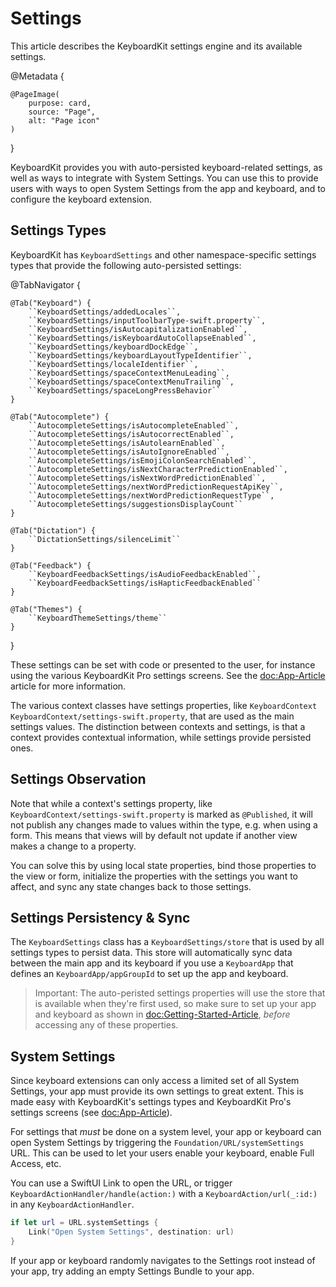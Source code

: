 # Settings

This article describes the KeyboardKit settings engine and its available settings.

@Metadata {

    @PageImage(
        purpose: card,
        source: "Page",
        alt: "Page icon"
    )
}

KeyboardKit provides you with auto-persisted keyboard-related settings, as well as ways to integrate with System Settings. You can use this to provide users with ways to open System Settings from the app and keyboard, and to configure the keyboard extension.


## Settings Types

KeyboardKit has ``KeyboardSettings`` and other namespace-specific settings types that provide the following auto-persisted settings:

@TabNavigator {
    
    @Tab("Keyboard") {
        ``KeyboardSettings/addedLocales``,
        ``KeyboardSettings/inputToolbarType-swift.property``,
        ``KeyboardSettings/isAutocapitalizationEnabled``,
        ``KeyboardSettings/isKeyboardAutoCollapseEnabled``,
        ``KeyboardSettings/keyboardDockEdge``,
        ``KeyboardSettings/keyboardLayoutTypeIdentifier``,
        ``KeyboardSettings/localeIdentifier``,
        ``KeyboardSettings/spaceContextMenuLeading``,
        ``KeyboardSettings/spaceContextMenuTrailing``,
        ``KeyboardSettings/spaceLongPressBehavior``
    }
    
    @Tab("Autocomplete") {
        ``AutocompleteSettings/isAutocompleteEnabled``,
        ``AutocompleteSettings/isAutocorrectEnabled``,
        ``AutocompleteSettings/isAutolearnEnabled``,
        ``AutocompleteSettings/isAutoIgnoreEnabled``,
        ``AutocompleteSettings/isEmojiColonSearchEnabled``,
        ``AutocompleteSettings/isNextCharacterPredictionEnabled``,
        ``AutocompleteSettings/isNextWordPredictionEnabled``,
        ``AutocompleteSettings/nextWordPredictionRequestApiKey``,
        ``AutocompleteSettings/nextWordPredictionRequestType``,
        ``AutocompleteSettings/suggestionsDisplayCount``
    }
    
    @Tab("Dictation") {
        ``DictationSettings/silenceLimit``
    }
    
    @Tab("Feedback") {
        ``KeyboardFeedbackSettings/isAudioFeedbackEnabled``,
        ``KeyboardFeedbackSettings/isHapticFeedbackEnabled``
    }
    
    @Tab("Themes") {
        ``KeyboardThemeSettings/theme``
    }
}

These settings can be set with code or presented to the user, for instance using the various KeyboardKit Pro settings screens. See the <doc:App-Article> article for more information.    

The various context classes have settings properties, like ``KeyboardContext`` ``KeyboardContext/settings-swift.property``, that are used as the main settings values. The distinction between contexts and settings, is that a context provides contextual information, while settings provide persisted ones.


## Settings Observation

Note that while a context's settings property, like ``KeyboardContext/settings-swift.property`` is marked as `@Published`, it will not publish any changes made to values within the type, e.g. when using a form. This means that views will by default not update if another view makes a change to a property.

You can solve this by using local state properties, bind those properties to the view or form, initialize the properties with the settings you want to affect, and sync any state changes back to those settings. 



## Settings Persistency & Sync

The ``KeyboardSettings`` class has a ``KeyboardSettings/store`` that is used by all settings types to persist data. This store will automatically sync data between the main app and its keyboard if you use a ``KeyboardApp`` that defines an ``KeyboardApp/appGroupId`` to set up the app and keyboard.

> Important: The auto-peristed settings properties will use the store that is available when they're first used, so make sure to set up your app and keyboard as shown in <doc:Getting-Started-Article>, *before* accessing any of these properties.



## System Settings

Since keyboard extensions can only access a limited set of all System Settings, your app must provide its own settings to great extent. This is made easy with KeyboardKit's settings types and KeyboardKit Pro's settings screens (see <doc:App-Article>).

For settings that *must* be done on a system level, your app or keyboard can open System Settings by triggering the ``Foundation/URL/systemSettings`` URL. This can be used to let your users enable your keyboard, enable Full Access, etc. 

You can use a SwiftUI Link to open the URL, or trigger ``KeyboardActionHandler/handle(action:)`` with a ``KeyboardAction/url(_:id:)`` in any ``KeyboardActionHandler``.

```swift
if let url = URL.systemSettings {
    Link("Open System Settings", destination: url)
}
```

If your app or keyboard randomly navigates to the Settings root instead of your app, try adding an empty Settings Bundle to your app.
